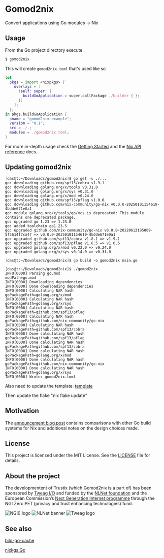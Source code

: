# Gomod2nix
Convert applications using Go modules -> Nix

## Usage
From the Go project directory execute:
``` bash
$ gomod2nix
```

This will create `gomod2nix.toml` that's used like so
``` nix
let
  pkgs = import <nixpkgs> {
    overlays = [
      (self: super: {
        buildGoApplication = super.callPackage ./builder { };
      })
    ];
  };
in pkgs.buildGoApplication {
  pname = "gomod2nix-example";
  version = "0.1";
  src = ./.;
  modules = ./gomod2nix.toml;
}
```

For more in-depth usage check the [Getting Started](./docs/getting-started.md) and the [Nix API reference](./docs/nix-reference.md) docs.

## Updating gomod2nix

```
[das@t:~/Downloads/gomod2nix]$ go get -u ./...
go: downloading github.com/spf13/cobra v1.9.1
go: downloading golang.org/x/tools v0.31.0
go: downloading golang.org/x/sys v0.31.0
go: downloading golang.org/x/mod v0.24.0
go: downloading github.com/spf13/pflag v1.0.6
go: downloading github.com/nix-community/go-nix v0.0.0-20250101154619-4bdde671e0a1
go: module golang.org/x/tools/go/vcs is deprecated: This module contains one deprecated package.
go: upgraded go 1.23 => 1.23.0
go: added toolchain go1.23.5
go: upgraded github.com/nix-community/go-nix v0.0.0-20220612195009-5f5614f7ca47 => v0.0.0-20250101154619-4bdde671e0a1
go: upgraded github.com/spf13/cobra v1.8.1 => v1.9.1
go: upgraded github.com/spf13/pflag v1.0.5 => v1.0.6
go: upgraded golang.org/x/mod v0.22.0 => v0.24.0
go: upgraded golang.org/x/sys v0.14.0 => v0.31.0

[das@t:~/Downloads/gomod2nix]$ go build -o gomod2nix main.go

[das@t:~/Downloads/gomod2nix]$ ./gomod2nix
INFO[0000] Parsing go.mod                                modPath=go.mod
INFO[0000] Downloading dependencies
INFO[0000] Done downloading dependencies
INFO[0000] Calculating NAR hash                          goPackagePath=golang.org/x/mod
INFO[0000] Calculating NAR hash                          goPackagePath=golang.org/x/sys
INFO[0000] Calculating NAR hash                          goPackagePath=github.com/spf13/pflag
INFO[0000] Calculating NAR hash                          goPackagePath=github.com/nix-community/go-nix
INFO[0000] Calculating NAR hash                          goPackagePath=github.com/spf13/cobra
INFO[0000] Done calculating NAR hash                     goPackagePath=github.com/spf13/pflag
INFO[0000] Done calculating NAR hash                     goPackagePath=github.com/spf13/cobra
INFO[0000] Done calculating NAR hash                     goPackagePath=golang.org/x/mod
INFO[0000] Done calculating NAR hash                     goPackagePath=github.com/nix-community/go-nix
INFO[0000] Done calculating NAR hash                     goPackagePath=golang.org/x/sys
INFO[0000] Wrote: gomod2nix.toml
```

Also need to update the template: [template](./templates/app/go.mod)

Then update the flake "nix flake update"

## Motivation

The [announcement blog post](https://www.tweag.io/blog/2021-03-04-gomod2nix/) contains comparisons with other Go build systems for Nix and additional notes on the design choices made.

## License

This project is licensed under the MIT License. See the [LICENSE](LICENSE)
file for details.

## About the project
The developmentent of Trustix (which Gomod2nix is a part of) has been sponsored by [Tweag I/O](https://tweag.io/) and funded by the [NLNet foundation](https://nlnet.nl/project/Trustix) and the European Commission’s [Next Generation Internet programme](https://www.ngi.eu/funded_solution/trustix-nix/) through the NGI Zero PET (privacy and trust enhancing technologies) fund.

![NGI0 logo](./.assets/NGI0_tag.png)
![NLNet banner](./.assets/nlnet-banner.png)
![Tweag logo](./.assets/tweag.png)

## See also

[bild-go-cache](https://github.com/numtide/build-go-cache)

[nixkgs Go](https://nixos.org/manual/nixpkgs/stable/#sec-language-go)
